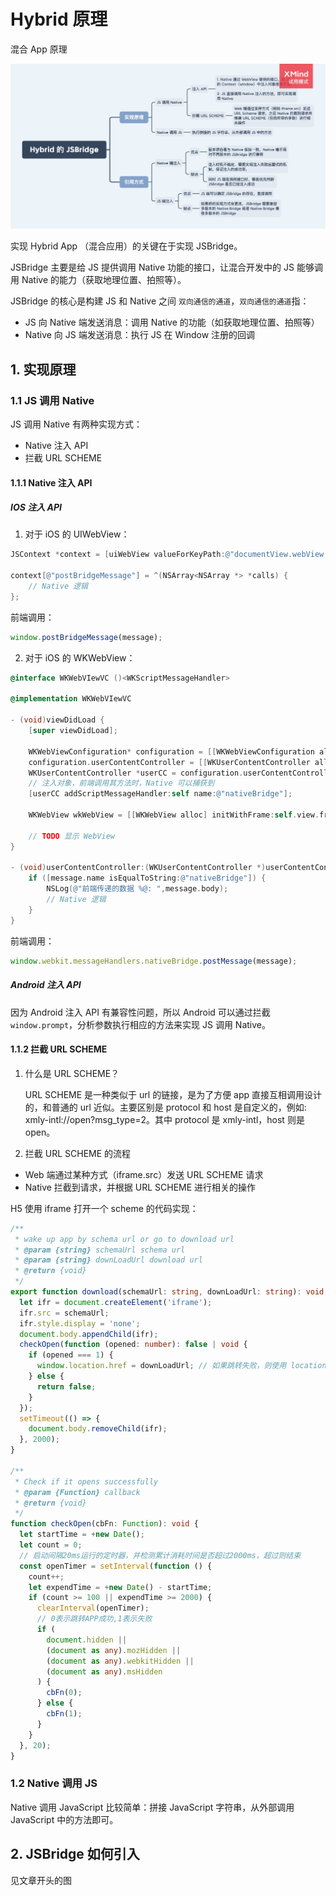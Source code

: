 # Hybrid 原理

混合 App 原理

<img src="./assets/Hybrid 的 JSBridge.png">

实现 Hybrid App （混合应用）的关键在于实现 JSBridge。

JSBridge 主要是给 JS 提供调用 Native 功能的接口，让混合开发中的 JS 能够调用 Native 的能力（获取地理位置、拍照等）。

JSBridge 的核心是构建 JS 和 Native 之间 `双向通信的通道`，`双向通信的通道`指：

- JS 向 Native 端发送消息：调用 Native 的功能（如获取地理位置、拍照等）
- Native 向 JS 端发送消息：执行 JS 在 Window 注册的回调

## 1. 实现原理

### 1.1 JS 调用 Native

JS 调用 Native 有两种实现方式：

- Native 注入 API
- 拦截 URL SCHEME

#### 1.1.1 Native 注入 API

##### IOS 注入 API

1. 对于 iOS 的 UIWebView：

```objective-c
JSContext *context = [uiWebView valueForKeyPath:@"documentView.webView.mainFrame.javaScriptContext"];

context[@"postBridgeMessage"] = ^(NSArray<NSArray *> *calls) {
    // Native 逻辑
};
```

前端调用：

```js
window.postBridgeMessage(message);
```

2. 对于 iOS 的 WKWebView：

```objective-c
@interface WKWebVIewVC ()<WKScriptMessageHandler>

@implementation WKWebVIewVC

- (void)viewDidLoad {
    [super viewDidLoad];

    WKWebViewConfiguration* configuration = [[WKWebViewConfiguration alloc] init];
    configuration.userContentController = [[WKUserContentController alloc] init];
    WKUserContentController *userCC = configuration.userContentController;
    // 注入对象，前端调用其方法时，Native 可以捕获到
    [userCC addScriptMessageHandler:self name:@"nativeBridge"];

    WKWebView wkWebView = [[WKWebView alloc] initWithFrame:self.view.frame configuration:configuration];

    // TODO 显示 WebView
}

- (void)userContentController:(WKUserContentController *)userContentController didReceiveScriptMessage:(WKScriptMessage *)message {
    if ([message.name isEqualToString:@"nativeBridge"]) {
        NSLog(@"前端传递的数据 %@: ",message.body);
        // Native 逻辑
    }
}
```

前端调用：

```js
window.webkit.messageHandlers.nativeBridge.postMessage(message);
```

##### Android 注入 API

因为 Android 注入 API 有兼容性问题，所以 Android 可以通过拦截 `window.prompt`，分析参数执行相应的方法来实现 JS 调用 Native。

#### 1.1.2 拦截 URL SCHEME

1. 什么是 URL SCHEME？

   URL SCHEME 是一种类似于 url 的链接，是为了方便 app 直接互相调用设计的，和普通的 url 近似。主要区别是 protocol 和 host 是自定义的，例如: xmly-intl://open?msg_type=2。其中 protocol 是 xmly-intl，host 则是 open。

2. 拦截 URL SCHEME 的流程

- Web 端通过某种方式（iframe.src）发送 URL SCHEME 请求
- Native 拦截到请求，并根据 URL SCHEME 进行相关的操作

H5 使用 iframe 打开一个 scheme 的代码实现：

```typescript
/**
 * wake up app by schema url or go to download url
 * @param {string} schemaUrl schema url
 * @param {string} downLoadUrl download url
 * @return {void}
 */
export function download(schemaUrl: string, downLoadUrl: string): void {
  let ifr = document.createElement('iframe');
  ifr.src = schemaUrl;
  ifr.style.display = 'none';
  document.body.appendChild(ifr);
  checkOpen(function (opened: number): false | void {
    if (opened === 1) {
      window.location.href = downLoadUrl; // 如果跳转失败，则使用 location.href 弥补
    } else {
      return false;
    }
  });
  setTimeout(() => {
    document.body.removeChild(ifr);
  }, 2000);
}

/**
 * Check if it opens successfully
 * @param {Function} callback
 * @return {void}
 */
function checkOpen(cbFn: Function): void {
  let startTime = +new Date();
  let count = 0;
  // 启动间隔20ms运行的定时器，并检测累计消耗时间是否超过2000ms，超过则结束
  const openTimer = setInterval(function () {
    count++;
    let expendTime = +new Date() - startTime;
    if (count >= 100 || expendTime >= 2000) {
      clearInterval(openTimer);
      // 0表示跳转APP成功,1表示失败
      if (
        document.hidden ||
        (document as any).mozHidden ||
        (document as any).webkitHidden ||
        (document as any).msHidden
      ) {
        cbFn(0);
      } else {
        cbFn(1);
      }
    }
  }, 20);
}
```

### 1.2 Native 调用 JS

Native 调用 JavaScript 比较简单：拼接 JavaScript 字符串，从外部调用 JavaScript 中的方法即可。

## 2. JSBridge 如何引入

见文章开头的图
